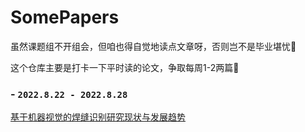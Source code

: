 # SomePapers

虽然课题组不开组会，但咱也得自觉地读点文章呀，否则岂不是毕业堪忧🦉

这个仓库主要是打卡一下平时读的论文，争取每周1-2两篇📜

### - `2022.8.22 - 2022.8.28`
 [基于机器视觉的焊缝识别研究现状与发展趋势](https://github.com/Terry-GX/SomePapers/blob/main/%E5%9F%BA%E4%BA%8E%E6%9C%BA%E5%99%A8%E8%A7%86%E8%A7%89%E7%9A%84%E7%84%8A%E7%BC%9D%E8%AF%86%E5%88%AB%E7%A0%94%E7%A9%B6%E7%8E%B0%E7%8A%B6%E4%B8%8E%E5%8F%91%E5%B1%95%E8%B6%8B%E5%8A%BF.pdf)
